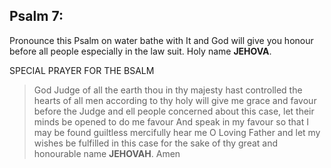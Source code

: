 ## Psalm 7:

Pronounce this Psalm on water bathe with It and God will give you honour before all people especially in the law suit. Holy name **JEHOVA**.

SPECIAL PRAYER FOR THE BSALM

>God Judge of all the earth thou in thy majesty hast controlled the hearts of all men according to thy holy will give me grace and favour before the Judge and ell people concerned about this case, let their minds be opened to do me favour And speak in my favour so that I may be found guiltless mercifully hear me O Loving Father and let my wishes be fulfilled in this case for the sake of thy great and honourable name **JEHOVAH**. Amen

